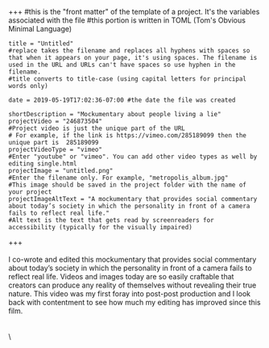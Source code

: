 +++
    #this is the "front matter" of the template of a project. It's the variables associated with the file
    #this portion is written in TOML (Tom's Obvious Minimal Language)
    
    title = "Untitled"
    #replace takes the filename and replaces all hyphens with spaces so that when it appears on your page, it's using spaces. The filename is used in the URL and URLs can't have spaces so use hyphen in the filename.
    #title converts to title-case (using capital letters for principal words only)
    
    date = 2019-05-19T17:02:36-07:00 #the date the file was created
    
    shortDescription = "Mockumentary about people living a lie"
    projectVideo = "246873504"
    #Project video is just the unique part of the URL  
    # For example, if the link is https://vimeo.com/285189099 then the unique part is  285189099
    projectVideoType = "vimeo"
    #Enter "youtube" or "vimeo". You can add other video types as well by editing single.html 
    projectImage = "untitled.png"
    #Enter the filename only. For example, "metropolis_album.jpg" 
    #This image should be saved in the project folder with the name of your project 
    projectImageAltText = "A mockumentary that provides social commentary about today’s society in which the personality in front of a camera fails to reflect real life."
    #Alt text is the text that gets read by screenreaders for accessibility (typically for the visually impaired) 

+++
\
\
I co-wrote and edited this mockumentary that provides social commentary about today’s society in which the personality in front of a camera fails to reflect real life. Videos and images today are so easily craftable that creators can produce any reality of themselves without revealing their true nature. This video was my first foray into post-post production and I look back with contentment to see how much my editing has improved since this film.
\
\
\
\